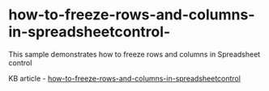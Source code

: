 # how-to-freeze-rows-and-columns-in-spreadsheetcontrol-
This sample demonstrates how to freeze rows and columns in Spreadsheet control

KB article - [how-to-freeze-rows-and-columns-in-spreadsheetcontrol](https://www.syncfusion.com/kb/10817/how-to-freeze-rows-and-coloumns-in-spreadsheetcontrol)
